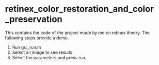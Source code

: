 # retinex_color_restoration_and_color_preservation
This contains the code of the project made by me on retinex  theory. The following steps provide a demo.
1. Run gui_run.m
2. Select an image to see results
3. Select the parameters and press run.


